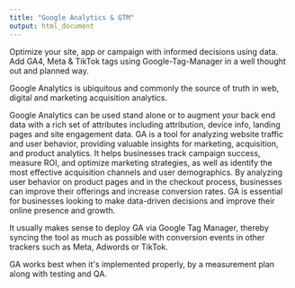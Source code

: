 ```yaml
---
title: "Google Analytics & GTM"
output: html_document
---
```




Optimize your site, app or campaign with informed decisions using data. Add GA4, Meta & TikTok tags using Google-Tag-Manager in a well thought out and planned way.

<!--more-->

Google Analytics is ubiquitous and commonly the source of truth in web, digital and marketing acquisition analytics.

Google Analytics can be used stand alone or to augment your back end data with a rich set of attributes including attribution, device info, landing pages and site engagement data. GA is a tool for analyzing website traffic and user behavior, providing valuable insights for marketing, acquisition, and product analytics. It helps businesses track campaign success, measure ROI, and optimize marketing strategies, as well as identify the most effective acquisition channels and user demographics. By analyzing user behavior on product pages and in the checkout process, businesses can improve their offerings and increase conversion rates. GA is essential for businesses looking to make data-driven decisions and improve their online presence and growth.

It usually makes sense to deploy GA via Google Tag Manager, thereby syncing the tool as much as possible with conversion events in other trackers such as Meta, Adwords or TikTok.

GA works best when it's implemented properly, by a measurement plan along with testing and QA.
